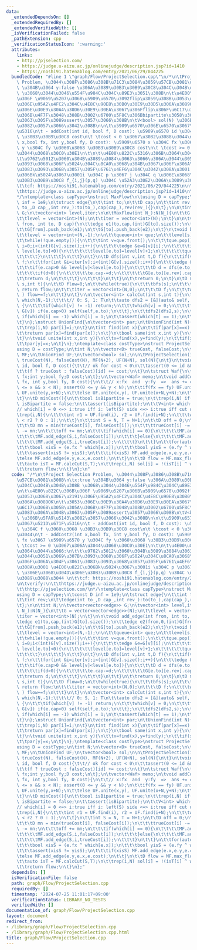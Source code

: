 ```yaml
---
data:
  _extendedDependsOn: []
  _extendedRequiredBy: []
  _extendedVerifiedWith: []
  _isVerificationFailed: false
  _pathExtension: cpp
  _verificationStatusIcon: ':warning:'
  attributes:
    links:
    - http://pjselection.com/
    - https://judge.u-aizu.ac.jp/onlinejudge/description.jsp?id=1410
    - https://noshi91.hatenablog.com/entry/2021/06/29/044225
  bundledCode: "#line 1 \"graph/Flow/ProjectSelection.cpp\"\n/*\n\tProject Selection\
    \ Problem, \u3044\u308F\u3086\u308B\u71C3\u3084\u3059\u57CB\u3081\u308B\n\tx:true\
    \ \u304B\u3064 y:false \u306A\u3089\u30B3\u30B9\u30C8\u304C\u304B\u304B\u308B\
    \ \u3068\u3044\u3046\u554F\u984C\u304C\u89E3\u3051\u308B\n\t\u4E00\u822C\u306B\
    \u306F \u9069\u5207\u306B\u5909\u6570\u3092flip\u3059\u308B\u3053\u3068\u3067\u2191\
    \u306E\u95A2\u4FC2\u304C\u4E8C\u90E8\u30B0\u30E9\u30D5\u306A\u3089OK\n\t\u3053\
    \u306E\u30E9\u30A4\u30D6\u30E9\u30EA\u3067\u306Fflip\u306F\u6C17\u306B\u305B\u305A\
    \u306B\u4F7F\u3048\u308B\u3002\u6700\u5F8C\u306Bbipartite\u3058\u3083\u306A\u304B\
    \u3063\u305F\u3089assert\u3057\u3066\u308B\n\tV<bool> sol(N) \u306B\u5FA9\u5143\
    \u3082\u3057\u3066\u3042\u308B\n\n\t\u5909\u6570\u306E\u6570\u3067\u521D\u671F\
    \u5316\n\t - addCost(int id, bool f, D cost): \u5909\u6570 id \u304C f \u3060\u3068\
    \ \u30B3\u30B9\u30C8 cost\n\t \tcost < 0 \u3067\u3082\u3088\u3044\n\t - addCost2(int\
    \ x,bool fx, int y,bool fy, D cost): \u5909\u6570 x \u304C fx \u3067 \u5909\u6570\
    \ y \u304C fy \u3060\u3068 \u30B3\u30B9\u30C8 cost\n\t \tcost >= 0 \u3067\u306A\
    \u3044\u3068\u30C0\u30E1\n\t\n\t\u4E00\u822C\u5316\u306B\u3064\u3044\u3066:\n\t\
    \t\u9762\u5012\u3060\u304B\u3089\u3084\u3063\u3066\u306A\u3044\u3051\u3069\u307B\
    \u3093\u3068\u306F\u5024\u304C\u8CA0\u3068\u304B\u3067\u306F\u306A\u304F\u3061\
    \u3083\u3093\u3068\u3057\u305F\u6761\u4EF6\u304C\u3042\u308A\u3001 \u4E00\u822C\
    \u306Bk\u5024\u3067\u3001i \u304C p \u3067 j \u304C q \u306E\u3068\u304D\u306E\
    \u30B3\u30B9\u30C8 f_{i,j}(p,q) \u304C \u52A3\u30E2\u306A\u3089\u3088\u3044 \n\
    \t\tcf: https://noshi91.hatenablog.com/entry/2021/06/29/044225\n\n\tverify:\n\t\
    \thttps://judge.u-aizu.ac.jp/onlinejudge/description.jsp?id=1410\n\t\thttp://pjselection.com/\n\
    */\ntemplate<class capType>\nstruct MaxFlow{\n\tusing D = capType;\n\tconst D\
    \ inf = 1e9;\n\tstruct edge{\n\t\tint to;\n\t\tD cap;\n\t\tint rev;\n\t\tedge(int\
    \ to_,D cap_,int rev_):to(to_),cap(cap_),rev(rev_){}\n\t};\n\n\tint N;\n\tvector<vector<edge>>\
    \ G;\n\tvector<int> level,iter;\n\n\tMaxFlow(int N_):N(N_){\n\t\tG = vector<vector<edge>>(N);\n\
    \t\tlevel = vector<int>(N);\n\t\titer = vector<int>(N);\n\t}\n\n\tvoid add_edge(int\
    \ from, int to, D cap){\n\t\tedge e1(to,cap,(int)G[to].size());\n\t\tedge e2(from,0,(int)G[from].size());\n\
    \t\tG[from].push_back(e1);\n\t\tG[to].push_back(e2);\n\t}\n\tvoid bfs(int s){\n\
    \t\tlevel = vector<int>(N,-1);\n\n\t\tqueue<int> que;\n\t\tlevel[s]=0;\n\t\tque.push(s);\n\
    \t\twhile(!que.empty()){\n\t\t\tint v=que.front();\n\t\t\tque.pop();\n\t\t\tfor(int\
    \ i=0;i<(int)G[v].size();i++){\n\t\t\t\tedge &e=G[v][i];\n\t\t\t\tif(e.cap>0 &&\
    \ level[e.to]<0){\n\t\t\t\t\tlevel[e.to]=level[v]+1;\n\t\t\t\t\tque.push(e.to);\n\
    \t\t\t\t}\n\t\t\t}\n\t\t}\n\t}\n\tD dfs(int v,int t,D f){\n\t\tif(v==t) return\
    \ f;\n\t\tfor(int &i=iter[v];i<(int)G[v].size();i++){\n\t\t\tedge &e=G[v][i];\n\
    \t\t\tif(e.cap>0 && level[v]<level[e.to]){\n\t\t\t\tD d = dfs(e.to,t,min(f,e.cap));\n\
    \t\t\t\tif(d>0){\n\t\t\t\t\te.cap-=d;\n\t\t\t\t\tG[e.to][e.rev].cap+=d;\n\t\t\t\
    \t\treturn d;\n\t\t\t\t}\n\t\t\t}\n\t\t}\n\t\treturn 0;\n\t}\n\tD max_flow(int\
    \ s,int t){\n\t\tD flow=0;\n\t\twhile(true){\n\t\t\tbfs(s);\n\t\t\tif(level[t]<0)\
    \ return flow;\n\t\t\titer = vector<int>(N,0);\n\t\t\tD f;\n\t\t\twhile( (f=dfs(s,t,inf))>0\
    \ ) flow+=f;\n\t\t}\n\t}\n\n\tvector<int> calcCut(int s,int t){\n\t\tvector<int>\
    \ which(N,-1);\t\t\t// 0: S, 1: T\n\t\tauto dfs2 = [&](auto& self, int v) -> void\
    \ {\n\t\t\tif(which[v] != -1) return;\n\t\t\twhich[v] = 0;\n\t\t\tfor(auto e:\
    \ G[v]) if(e.cap>0) self(self,e.to);\n\t\t};\n\t\tdfs2(dfs2,s);\n\t\trep(i,N)\
    \ if(which[i] == -1) which[i] = 1;\n\t\tassert(which[t] == 1);\n\t\treturn which;\n\
    \t}\n};\nstruct UnionFind{\n\tvector<int> par;\n\tUnionFind(int N){\n\t\tpar.assign(N,0);\n\
    \t\trep(i,N) par[i]=i;\n\t}\n\tint find(int x){\n\t\tif(par[x]==x) return x;\n\
    \t\treturn par[x]=find(par[x]);\n\t}\n\tbool same(int x,int y){\n\t\treturn find(x)==find(y);\n\
    \t}\n\tvoid unite(int x,int y){\n\t\tx=find(x),y=find(y);\n\t\tif(x==y) return;\n\
    \t\tpar[y]=x;\n\t}\n};\ntemplate<class costType>\nstruct ProjectSelection{\n\t\
    using D = costType;\n\tint N;\n\tvector<D> trueCost, falseCost;\n\tMaxFlow<D>\
    \ MF;\n\tUnionFind UF;\n\tvector<bool> sol;\n\n\tProjectSelection(int varnum):N(varnum),\
    \ trueCost(N), falseCost(N), MF(N+2), UF(N+N), sol(N){\n\t}\n\tvoid addCost(int\
    \ id, bool f, D cost){\t\t// ok for cost < 0\n\t\tassert(0 <= id && id < N);\n\
    \t\t(f ? trueCost : falseCost)[id] += cost;\n\t}\n\tstruct Waf{\n\t\tint x;bool\
    \ fx;int y;bool fy;D cost;\n\t};\n\tvector<Waf> memo;\n\tvoid addCost2(int x,bool\
    \ fx, int y,bool fy, D cost){\n\t\t// x:fx  and  y:fy  =>  ans += cost\n\t\tassert(0\
    \ <= x && x < N); assert(0 <= y && y < N);\n\t\tif(fx == fy) UF.unite(x,y+N),\
    \ UF.unite(y,x+N);\n\t\telse UF.unite(x,y), UF.unite(x+N,y+N);\n\t\tmemo.push_back({x,fx,y,fy,cost});\n\
    \t}\n\tD minCost(){\n\t\tbool isBipartite = true;\n\t\trep(i,N) if(UF.same(i,i+N))\
    \ isBipartite = false;\n\t\tassert(isBipartite);\n\t\tV<int> which(N,-1);\t\t\
    // which[i] = 0 <=> i:true iff i: left(S) side <=> i:true iff cut off i->T\n\t\
    \trep(i,N){\n\t\t\tint r1 = UF.find(i), r2 = UF.find(i+N);\n\t\t\twhich[i] = (r1\
    \ < r2 ? 0 : 1);\n\t\t}\n\t\tint S = N, T = N+1;\n\t\tD off = 0;\n\t\trep(i,N){\n\
    \t\t\tD mn = min(trueCost[i], falseCost[i]);\n\t\t\ttrueCost[i] -= mn, falseCost[i]\
    \ -= mn;\n\t\t\toff += mn;\n\t\t\tif(which[i] == 0){\n\t\t\t\tMF.add_edge(i,T,trueCost[i]);\n\
    \t\t\t\tMF.add_edge(S,i,falseCost[i]);\n\t\t\t}else{\n\t\t\t\tMF.add_edge(i,T,falseCost[i]);\n\
    \t\t\t\tMF.add_edge(S,i,trueCost[i]);\n\t\t\t}\n\t\t}\n\t\tfor(auto e: memo){\n\
    \t\t\tbool xisS = (e.fx ^ which[e.x]);\n\t\t\tbool yisS = (e.fy ^ which[e.y]);\n\
    \t\t\tassert(xisS != yisS);\n\t\t\tif(xisS) MF.add_edge(e.x,e.y,e.cost);\n\t\t\
    \telse MF.add_edge(e.y,e.x,e.cost);\n\t\t}\n\t\tD flow = MF.max_flow(S,T) + off;\n\
    \t\tauto isT = MF.calcCut(S,T);\n\t\trep(i,N) sol[i] = !(isT[i] ^ which[i]);\n\
    \t\treturn flow;\n\t}\n};\n"
  code: "/*\n\tProject Selection Problem, \u3044\u308F\u3086\u308B\u71C3\u3084\u3059\
    \u57CB\u3081\u308B\n\tx:true \u304B\u3064 y:false \u306A\u3089\u30B3\u30B9\u30C8\
    \u304C\u304B\u304B\u308B \u3068\u3044\u3046\u554F\u984C\u304C\u89E3\u3051\u308B\
    \n\t\u4E00\u822C\u306B\u306F \u9069\u5207\u306B\u5909\u6570\u3092flip\u3059\u308B\
    \u3053\u3068\u3067\u2191\u306E\u95A2\u4FC2\u304C\u4E8C\u90E8\u30B0\u30E9\u30D5\
    \u306A\u3089OK\n\t\u3053\u306E\u30E9\u30A4\u30D6\u30E9\u30EA\u3067\u306Fflip\u306F\
    \u6C17\u306B\u305B\u305A\u306B\u4F7F\u3048\u308B\u3002\u6700\u5F8C\u306Bbipartite\u3058\
    \u3083\u306A\u304B\u3063\u305F\u3089assert\u3057\u3066\u308B\n\tV<bool> sol(N)\
    \ \u306B\u5FA9\u5143\u3082\u3057\u3066\u3042\u308B\n\n\t\u5909\u6570\u306E\u6570\
    \u3067\u521D\u671F\u5316\n\t - addCost(int id, bool f, D cost): \u5909\u6570 id\
    \ \u304C f \u3060\u3068 \u30B3\u30B9\u30C8 cost\n\t \tcost < 0 \u3067\u3082\u3088\
    \u3044\n\t - addCost2(int x,bool fx, int y,bool fy, D cost): \u5909\u6570 x \u304C\
    \ fx \u3067 \u5909\u6570 y \u304C fy \u3060\u3068 \u30B3\u30B9\u30C8 cost\n\t\
    \ \tcost >= 0 \u3067\u306A\u3044\u3068\u30C0\u30E1\n\t\n\t\u4E00\u822C\u5316\u306B\
    \u3064\u3044\u3066:\n\t\t\u9762\u5012\u3060\u304B\u3089\u3084\u3063\u3066\u306A\
    \u3044\u3051\u3069\u307B\u3093\u3068\u306F\u5024\u304C\u8CA0\u3068\u304B\u3067\
    \u306F\u306A\u304F\u3061\u3083\u3093\u3068\u3057\u305F\u6761\u4EF6\u304C\u3042\
    \u308A\u3001 \u4E00\u822C\u306Bk\u5024\u3067\u3001i \u304C p \u3067 j \u304C q\
    \ \u306E\u3068\u304D\u306E\u30B3\u30B9\u30C8 f_{i,j}(p,q) \u304C \u52A3\u30E2\u306A\
    \u3089\u3088\u3044 \n\t\tcf: https://noshi91.hatenablog.com/entry/2021/06/29/044225\n\
    \n\tverify:\n\t\thttps://judge.u-aizu.ac.jp/onlinejudge/description.jsp?id=1410\n\
    \t\thttp://pjselection.com/\n*/\ntemplate<class capType>\nstruct MaxFlow{\n\t\
    using D = capType;\n\tconst D inf = 1e9;\n\tstruct edge{\n\t\tint to;\n\t\tD cap;\n\
    \t\tint rev;\n\t\tedge(int to_,D cap_,int rev_):to(to_),cap(cap_),rev(rev_){}\n\
    \t};\n\n\tint N;\n\tvector<vector<edge>> G;\n\tvector<int> level,iter;\n\n\tMaxFlow(int\
    \ N_):N(N_){\n\t\tG = vector<vector<edge>>(N);\n\t\tlevel = vector<int>(N);\n\t\
    \titer = vector<int>(N);\n\t}\n\n\tvoid add_edge(int from, int to, D cap){\n\t\
    \tedge e1(to,cap,(int)G[to].size());\n\t\tedge e2(from,0,(int)G[from].size());\n\
    \t\tG[from].push_back(e1);\n\t\tG[to].push_back(e2);\n\t}\n\tvoid bfs(int s){\n\
    \t\tlevel = vector<int>(N,-1);\n\n\t\tqueue<int> que;\n\t\tlevel[s]=0;\n\t\tque.push(s);\n\
    \t\twhile(!que.empty()){\n\t\t\tint v=que.front();\n\t\t\tque.pop();\n\t\t\tfor(int\
    \ i=0;i<(int)G[v].size();i++){\n\t\t\t\tedge &e=G[v][i];\n\t\t\t\tif(e.cap>0 &&\
    \ level[e.to]<0){\n\t\t\t\t\tlevel[e.to]=level[v]+1;\n\t\t\t\t\tque.push(e.to);\n\
    \t\t\t\t}\n\t\t\t}\n\t\t}\n\t}\n\tD dfs(int v,int t,D f){\n\t\tif(v==t) return\
    \ f;\n\t\tfor(int &i=iter[v];i<(int)G[v].size();i++){\n\t\t\tedge &e=G[v][i];\n\
    \t\t\tif(e.cap>0 && level[v]<level[e.to]){\n\t\t\t\tD d = dfs(e.to,t,min(f,e.cap));\n\
    \t\t\t\tif(d>0){\n\t\t\t\t\te.cap-=d;\n\t\t\t\t\tG[e.to][e.rev].cap+=d;\n\t\t\t\
    \t\treturn d;\n\t\t\t\t}\n\t\t\t}\n\t\t}\n\t\treturn 0;\n\t}\n\tD max_flow(int\
    \ s,int t){\n\t\tD flow=0;\n\t\twhile(true){\n\t\t\tbfs(s);\n\t\t\tif(level[t]<0)\
    \ return flow;\n\t\t\titer = vector<int>(N,0);\n\t\t\tD f;\n\t\t\twhile( (f=dfs(s,t,inf))>0\
    \ ) flow+=f;\n\t\t}\n\t}\n\n\tvector<int> calcCut(int s,int t){\n\t\tvector<int>\
    \ which(N,-1);\t\t\t// 0: S, 1: T\n\t\tauto dfs2 = [&](auto& self, int v) -> void\
    \ {\n\t\t\tif(which[v] != -1) return;\n\t\t\twhich[v] = 0;\n\t\t\tfor(auto e:\
    \ G[v]) if(e.cap>0) self(self,e.to);\n\t\t};\n\t\tdfs2(dfs2,s);\n\t\trep(i,N)\
    \ if(which[i] == -1) which[i] = 1;\n\t\tassert(which[t] == 1);\n\t\treturn which;\n\
    \t}\n};\nstruct UnionFind{\n\tvector<int> par;\n\tUnionFind(int N){\n\t\tpar.assign(N,0);\n\
    \t\trep(i,N) par[i]=i;\n\t}\n\tint find(int x){\n\t\tif(par[x]==x) return x;\n\
    \t\treturn par[x]=find(par[x]);\n\t}\n\tbool same(int x,int y){\n\t\treturn find(x)==find(y);\n\
    \t}\n\tvoid unite(int x,int y){\n\t\tx=find(x),y=find(y);\n\t\tif(x==y) return;\n\
    \t\tpar[y]=x;\n\t}\n};\ntemplate<class costType>\nstruct ProjectSelection{\n\t\
    using D = costType;\n\tint N;\n\tvector<D> trueCost, falseCost;\n\tMaxFlow<D>\
    \ MF;\n\tUnionFind UF;\n\tvector<bool> sol;\n\n\tProjectSelection(int varnum):N(varnum),\
    \ trueCost(N), falseCost(N), MF(N+2), UF(N+N), sol(N){\n\t}\n\tvoid addCost(int\
    \ id, bool f, D cost){\t\t// ok for cost < 0\n\t\tassert(0 <= id && id < N);\n\
    \t\t(f ? trueCost : falseCost)[id] += cost;\n\t}\n\tstruct Waf{\n\t\tint x;bool\
    \ fx;int y;bool fy;D cost;\n\t};\n\tvector<Waf> memo;\n\tvoid addCost2(int x,bool\
    \ fx, int y,bool fy, D cost){\n\t\t// x:fx  and  y:fy  =>  ans += cost\n\t\tassert(0\
    \ <= x && x < N); assert(0 <= y && y < N);\n\t\tif(fx == fy) UF.unite(x,y+N),\
    \ UF.unite(y,x+N);\n\t\telse UF.unite(x,y), UF.unite(x+N,y+N);\n\t\tmemo.push_back({x,fx,y,fy,cost});\n\
    \t}\n\tD minCost(){\n\t\tbool isBipartite = true;\n\t\trep(i,N) if(UF.same(i,i+N))\
    \ isBipartite = false;\n\t\tassert(isBipartite);\n\t\tV<int> which(N,-1);\t\t\
    // which[i] = 0 <=> i:true iff i: left(S) side <=> i:true iff cut off i->T\n\t\
    \trep(i,N){\n\t\t\tint r1 = UF.find(i), r2 = UF.find(i+N);\n\t\t\twhich[i] = (r1\
    \ < r2 ? 0 : 1);\n\t\t}\n\t\tint S = N, T = N+1;\n\t\tD off = 0;\n\t\trep(i,N){\n\
    \t\t\tD mn = min(trueCost[i], falseCost[i]);\n\t\t\ttrueCost[i] -= mn, falseCost[i]\
    \ -= mn;\n\t\t\toff += mn;\n\t\t\tif(which[i] == 0){\n\t\t\t\tMF.add_edge(i,T,trueCost[i]);\n\
    \t\t\t\tMF.add_edge(S,i,falseCost[i]);\n\t\t\t}else{\n\t\t\t\tMF.add_edge(i,T,falseCost[i]);\n\
    \t\t\t\tMF.add_edge(S,i,trueCost[i]);\n\t\t\t}\n\t\t}\n\t\tfor(auto e: memo){\n\
    \t\t\tbool xisS = (e.fx ^ which[e.x]);\n\t\t\tbool yisS = (e.fy ^ which[e.y]);\n\
    \t\t\tassert(xisS != yisS);\n\t\t\tif(xisS) MF.add_edge(e.x,e.y,e.cost);\n\t\t\
    \telse MF.add_edge(e.y,e.x,e.cost);\n\t\t}\n\t\tD flow = MF.max_flow(S,T) + off;\n\
    \t\tauto isT = MF.calcCut(S,T);\n\t\trep(i,N) sol[i] = !(isT[i] ^ which[i]);\n\
    \t\treturn flow;\n\t}\n};"
  dependsOn: []
  isVerificationFile: false
  path: graph/Flow/ProjectSelection.cpp
  requiredBy: []
  timestamp: '2024-07-25 11:01:17+09:00'
  verificationStatus: LIBRARY_NO_TESTS
  verifiedWith: []
documentation_of: graph/Flow/ProjectSelection.cpp
layout: document
redirect_from:
- /library/graph/Flow/ProjectSelection.cpp
- /library/graph/Flow/ProjectSelection.cpp.html
title: graph/Flow/ProjectSelection.cpp
---
```

